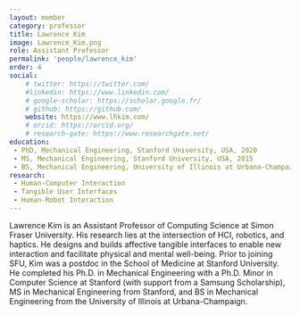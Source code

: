 ```yaml
---
layout: member
category: professor
title: Lawrence Kim
image: Lawrence_Kim.png
role: Assistant Professor
permalink: 'people/lawrence_kim'
order: 4
social:
    # twitter: https://twitter.com/
    #linkedin: https://www.linkedin.com/
    # google-scholar: https://scholar.google.fr/
    # github: https://github.com/
    website: https://www.lhkim.com/
    # orcid: https://orcid.org/
    # research-gate: https://www.researchgate.net/
education:
 - PhD, Mechanical Engineering, Stanford University, USA, 2020
 - MS, Mechanical Engineering, Stanford University, USA, 2015
 - BS, Mechanical Engineering, University of Illinois at Urbana-Champaign, USA, 2013
research:
 - Human-Computer Interaction
 - Tangible User Interfaces
 - Human-Robot Interaction
---
```


Lawrence Kim is an Assistant Professor of Computing Science at Simon Fraser University. His research lies at the intersection of HCI, robotics, and haptics. He designs and builds affective tangible interfaces to enable new interaction and facilitate physical and mental well-being. Prior to joining SFU, Kim was a postdoc in the School of Medicine at Stanford University. He completed his Ph.D. in Mechanical Engineering with a Ph.D. Minor in Computer Science at Stanford (with support from a Samsung Scholarship), MS in Mechanical Engineering from Stanford, and BS in Mechanical Engineering from the University of Illinois at Urbana-Champaign.
